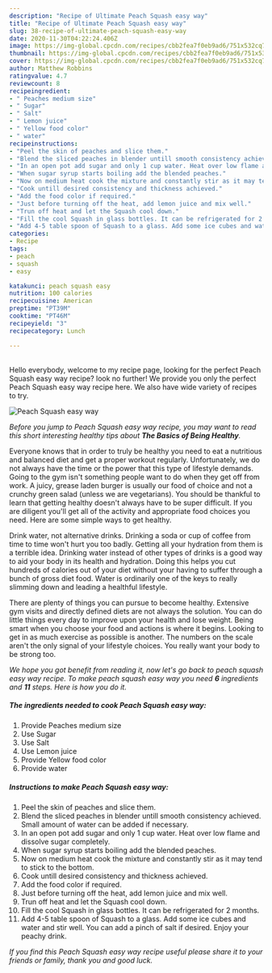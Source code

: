 ```yaml
---
description: "Recipe of Ultimate Peach Squash easy way"
title: "Recipe of Ultimate Peach Squash easy way"
slug: 38-recipe-of-ultimate-peach-squash-easy-way
date: 2020-11-30T04:22:24.406Z
image: https://img-global.cpcdn.com/recipes/cbb2fea7f0eb9ad6/751x532cq70/peach-squash-easy-way-recipe-main-photo.jpg
thumbnail: https://img-global.cpcdn.com/recipes/cbb2fea7f0eb9ad6/751x532cq70/peach-squash-easy-way-recipe-main-photo.jpg
cover: https://img-global.cpcdn.com/recipes/cbb2fea7f0eb9ad6/751x532cq70/peach-squash-easy-way-recipe-main-photo.jpg
author: Matthew Robbins
ratingvalue: 4.7
reviewcount: 8
recipeingredient:
- " Peaches medium size"
- " Sugar"
- " Salt"
- " Lemon juice"
- " Yellow food color"
- " water"
recipeinstructions:
- "Peel the skin of peaches and slice them."
- "Blend the sliced peaches in blender untill smooth consistency achieved. Small amount of water can be added if necessary."
- "In an open pot add sugar and only 1 cup water. Heat over low flame and dissolve sugar completely."
- "When sugar syrup starts boiling add the blended peaches."
- "Now on medium heat cook the mixture and constantly stir as it may tend to stick to the bottom."
- "Cook untill desired consistency and thickness achieved."
- "Add the food color if required."
- "Just before turning off the heat, add lemon juice and mix well."
- "Trun off heat and let the Squash cool down."
- "Fill the cool Squash in glass bottles. It can be refrigerated for 2 months."
- "Add 4-5 table spoon of Squash to a glass. Add some ice cubes and water and stir well. You can add a pinch of salt if desired. Enjoy your peachy drink."
categories:
- Recipe
tags:
- peach
- squash
- easy

katakunci: peach squash easy 
nutrition: 100 calories
recipecuisine: American
preptime: "PT39M"
cooktime: "PT46M"
recipeyield: "3"
recipecategory: Lunch

---
```

<br>
Hello everybody, welcome to my recipe page, looking for the perfect Peach Squash easy way recipe? look no further! We provide you only the perfect Peach Squash easy way recipe here. We also have wide variety of recipes to try.
<br>


![Peach Squash easy way](https://img-global.cpcdn.com/recipes/cbb2fea7f0eb9ad6/751x532cq70/peach-squash-easy-way-recipe-main-photo.jpg)

<i>Before you jump to Peach Squash easy way recipe, you may want to read this short interesting healthy tips about <strong>The Basics of Being Healthy</strong>.</i>

Everyone knows that in order to truly be healthy you need to eat a nutritious and balanced diet and get a proper workout regularly. Unfortunately, we do not always have the time or the power that this type of lifestyle demands. Going to the gym isn't something people want to do when they get off from work. A juicy, grease laden burger is usually our food of choice and not a crunchy green salad (unless we are vegetarians). You should be thankful to learn that getting healthy doesn't always have to be super difficult. If you are diligent you'll get all of the activity and appropriate food choices you need. Here are some simple ways to get healthy.

Drink water, not alternative drinks. Drinking a soda or cup of coffee from time to time won't hurt you too badly. Getting all your hydration from them is a terrible idea. Drinking water instead of other types of drinks is a good way to aid your body in its health and hydration. Doing this helps you cut hundreds of calories out of your diet without your having to suffer through a bunch of gross diet food. Water is ordinarily one of the keys to really slimming down and leading a healthful lifestyle.

There are plenty of things you can pursue to become healthy. Extensive gym visits and directly defined diets are not always the solution. You can do little things every day to improve upon your health and lose weight. Being smart when you choose your food and actions is where it begins. Looking to get in as much exercise as possible is another. The numbers on the scale aren't the only signal of your lifestyle choices. You really want your body to be strong too. 


<i>We hope you got benefit from reading it, now let's go back to peach squash easy way recipe. To make peach squash easy way you need <strong>6</strong> ingredients and <strong>11</strong> steps. Here is how you do it.
</i>

##### The ingredients needed to cook Peach Squash easy way:

1. Provide  Peaches medium size
1. Use  Sugar
1. Use  Salt
1. Use  Lemon juice
1. Provide  Yellow food color
1. Provide  water


##### Instructions to make Peach Squash easy way:

1. Peel the skin of peaches and slice them.
1. Blend the sliced peaches in blender untill smooth consistency achieved. Small amount of water can be added if necessary.
1. In an open pot add sugar and only 1 cup water. Heat over low flame and dissolve sugar completely.
1. When sugar syrup starts boiling add the blended peaches.
1. Now on medium heat cook the mixture and constantly stir as it may tend to stick to the bottom.
1. Cook untill desired consistency and thickness achieved.
1. Add the food color if required.
1. Just before turning off the heat, add lemon juice and mix well.
1. Trun off heat and let the Squash cool down.
1. Fill the cool Squash in glass bottles. It can be refrigerated for 2 months.
1. Add 4-5 table spoon of Squash to a glass. Add some ice cubes and water and stir well. You can add a pinch of salt if desired. Enjoy your peachy drink.


<i>If you find this Peach Squash easy way recipe useful please share it to your friends or family, thank you and good luck.</i>
